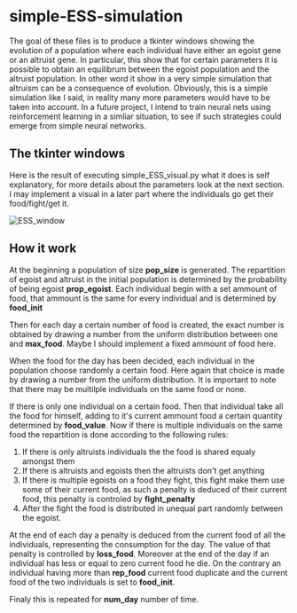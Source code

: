 # simple-ESS-simulation

The goal of these files is to produce a tkinter windows showing the evolution of a population where each individual have either an egoist gene or an altruist gene. In particular, this show that for certain parameters it is possible to obtain an equilibrum between the egoist population and the altruist population. In other word it show in a very simple simulation that altruism can be a consequence of evolution. Obviously, this is a simple simulation like I said, in reality many more parameters would have to be taken into account. In a future project, I intend to train neural nets using reinforcement learning in a simliar situation, to see if such strategies could emerge from simple neural networks.

## The tkinter windows

Here is the result of executing simple_ESS_visual.py what it does is self explanatory, for more details about the parameters look at the next section. I may implement a visual in a later part where the individuals go get their food/fight/get it.

![ESS_window](https://github.com/user-attachments/assets/17588b9c-38ae-462b-bf5b-cf10c3345532)


## How it work

At the beginning a population of size **pop_size** is generated. The repartition of egoist and altruist in the initial population is determined by the probability of being egoist **prop_egoist**. Each individual begin with a set ammount of food, that ammount is the same for every individual and is determined by **food_init**

Then for each day a certain number of food is created, the exact number is obtained by drawing a number from the uniform distribution between one and **max_food**. Maybe I should implement a fixed ammount of food here.

When the food for the day has been decided, each individual in the population choose randomly a certain food. Here again that choice is made by drawing a number from the uniform distribution. It is important to note that there may be multilple individuals on the same food or none.

If there is only one individual on a certain food. Then that individual take all the food for himself, adding to it's current ammount food a certain quantity determined by **food_value**. Now if there is multiple individuals on the same food the repartition is done according to the following rules:
1. If there is only altruists individuals the the food is shared equaly amongst them
2. If there is altruists and egoists then the altruists don't get anything
3. If there is multiple egoists on a food they fight, this fight make them use some of their current food, as such a penalty is deduced of their current food, this penalty is controled by **fight_penalty**
4. After the fight the food is distributed in unequal part randomly between the egoist.

At the end of each day a penalty is deduced from the current food of all the individuals, representing the consumption for the day. The value of that penalty is controlled by **loss_food**. Moreover at the end of the day if an individual has less or equal to zero current food he die. On the contrary an individual having more than **rep_food** current food duplicate and the current food of the two individuals is set to **food_init**.

Finaly this is repeated for **num_day** number of time.
